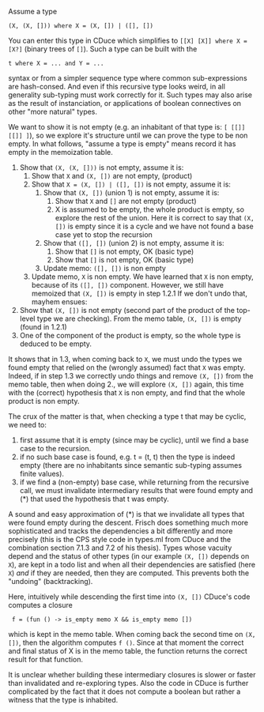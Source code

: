 Assume a type
```
(X, (X, [])) where X = (X, []) | ([], [])
```
You can enter this type in CDuce which simplifies to `[[X] [X]] where X = [X?]`
(binary trees of `[]`). Such a type can be built with the 
```
t where X = ... and Y = ...
```
syntax or from a simpler sequence type where common sub-expressions are
hash-consed. And even if this recursive type looks weird, in all generality
sub-typing must work correctly for it. Such types may also arise as the result
of instanciation, or applications of boolean connectives on other "more natural"
types.

We want to show it is not empty (e.g. an inhabitant of that type is: 
`[ [[]] [[]] ]`), so we explore it's structure until we can prove the type
to be non empty. In what follows, "assume a type is empty" means record it has
empty in the memoization table.

1. Show that `(X, (X, []))` is not empty, assume it is:
   1. Show that `X` and `(X, [])` are not empty, (product)
   2. Show that `X = (X, []) | ([], [])` is not empty, assume it is:
       1. Show that `(X, [])` (union 1) is not empty, assume it is:
          1. Show that `X` and `[]` are not empty (product)
          2. X is assumed to be empty, the whole product
             is empty, so explore the rest of the union.
             Here it is correct to say that `(X, [])` is empty
             since it is a cycle and we have not found a
             base case yet to stop the recursion
       2. Show that `([], [])` (union 2) is not empty, assume it is:
          1. Show that `[]` is not empty, OK (basic type)
          2. Show that `[]` is not empty, OK (basic type)
       3. Update memo: `([], [])` is non empty
   3. Update memo, `X` is non empty.
      We have learned that `X` is non empty, because of
      its `([], [])` component. However, we still
      have memoized that `(X, [])` is empty in step 1.2.1
      If we don't undo that, mayhem ensues:
2. Show that `(X, [])` is not empty (second part of the
   product of the top-level type we are checking).
   From the memo table, `(X, [])` is empty (found in
   1.2.1)
3. One of the component of the product is empty, so
   the whole type is deduced to be empty.

It shows that in 1.3, when coming back to `X`, we must undo the types we found
empty that relied on the (wrongly assumed) fact that `X` was empty.
Indeed, if in step 1.3 we correctly undo things and remove `(X, [])` from the
memo table, then when doing 2., we will explore `(X, [])` again, this time with
the (correct) hypothesis that `X` is non empty, and find that the whole product is
non empty.


The crux of the matter is that, when checking a type t that may be cyclic, we
need to:
1. first assume that it is empty (since may be
   cyclic), until we find a base case to the recursion.
2. if no such base case is found, e.g. t = (t, t) then
   the type is indeed empty (there are no inhabitants
   since semantic sub-typing assumes finite values).
3. if we find a (non-empty) base case, while returning
   from the recursive call, we must invalidate intermediary
   results that were found empty and (*) that used the hypothesis
   that t was empty.


A sound and easy approximation of (*) is that we invalidate all types that were
found empty during the descent. Frisch does something much more sophisticated
and tracks the dependencies a bit differently and more precisely (this is the
CPS style code in types.ml from CDuce and the combination section 7.1.3 and 7.2
of his thesis). Types whose vacuity depend and the status of other types (in our
example `(X, [])` depends on `X`), are kept in a todo list and when all their
dependencies are satisfied (here `X`) *and* if they are needed, then they are
computed. This prevents both the "undoing" (backtracking).

Here, intuitively while descending the first time into `(X, [])` CDuce's code
computes a closure
```
 f = (fun () -> is_empty memo X && is_empty memo [])
```
which is kept in the memo table. When coming back the second time on `(X, [])`, then
the algorithm computes `f ()`. Since at that moment the correct and final status of
X is in the memo table, the function returns the correct result for that
function.

It is unclear whether building these intermediary closures is slower or faster
than invalidated and re-exploring types. Also the code in CDuce is further complicated
by the fact that it does not compute a boolean but rather a witness that the type
is inhabited.
